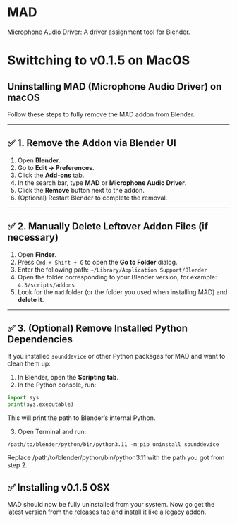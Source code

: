 # MAD
Microphone Audio Driver: A driver assignment tool for Blender.


# Swittching to v0.1.5 on MacOS
## Uninstalling MAD (Microphone Audio Driver) on macOS

Follow these steps to fully remove the MAD addon from Blender.

---

## ✅ 1. Remove the Addon via Blender UI

1. Open **Blender**.
2. Go to **Edit → Preferences**.
3. Click the **Add-ons** tab.
4. In the search bar, type **MAD** or **Microphone Audio Driver**.
5. Click the **Remove** button next to the addon.
6. (Optional) Restart Blender to complete the removal.

---

## ✅ 2. Manually Delete Leftover Addon Files (if necessary)

1. Open **Finder**.
2. Press `Cmd + Shift + G` to open the **Go to Folder** dialog.
3. Enter the following path:
`~/Library/Application Support/Blender
`
4. Open the folder corresponding to your Blender version, for example: `4.3/scripts/addons`
5. Look for the `mad` folder (or the folder you used when installing MAD) and **delete it**.

---

## ✅ 3. (Optional) Remove Installed Python Dependencies

If you installed `sounddevice` or other Python packages for MAD and want to clean them up:

1. In Blender, open the **Scripting tab**.
2. In the Python console, run:

```python
import sys
print(sys.executable)
```
This will print the path to Blender’s internal Python.

3. Open Terminal and run:

`/path/to/blender/python/bin/python3.11 -m pip uninstall sounddevice
`

Replace /path/to/blender/python/bin/python3.11 with the path you got from step 2.

## ✅ Installing v0.1.5 OSX
MAD should now be fully uninstalled from your system. Now go get the latest version from the [releases tab](https://github.com/F1dg3tXD/MAD/releases) and install it like a legacy addon.